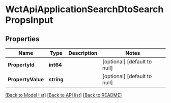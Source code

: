 # WctApiApplicationSearchDtoSearchPropsInput

## Properties
Name | Type | Description | Notes
------------ | ------------- | ------------- | -------------
**PropertyId** | **int64** |  | [optional] [default to null]
**PropertyValue** | **string** |  | [optional] [default to null]

[[Back to Model list]](../README.md#documentation-for-models) [[Back to API list]](../README.md#documentation-for-api-endpoints) [[Back to README]](../README.md)


